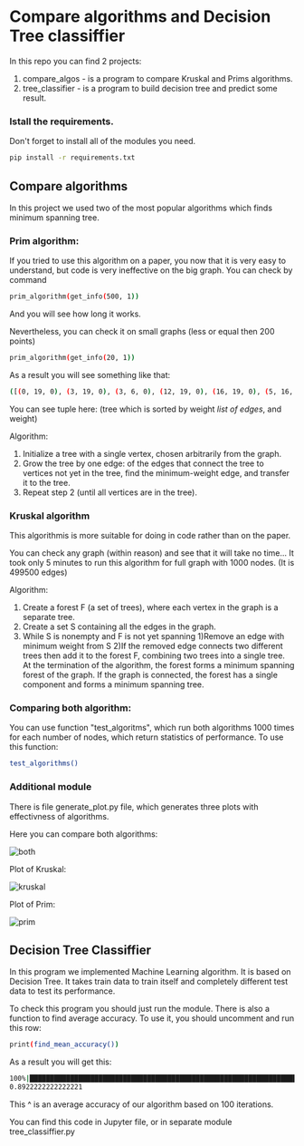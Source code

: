 # Compare algorithms and Decision Tree classiffier
In this repo you can find 2 projects:
1. compare_algos - is a program to compare Kruskal and Prims algorithms.
2. tree_classifier - is a program to build decision tree and predict some result.

### Istall the requirements. 
Don't forget to install all of the modules you need.
~~~bash
pip install -r requirements.txt
~~~

## Compare algorithms
In this project we used two of the most popular algorithms which finds minimum spanning tree.

### Prim algorithm:
If you tried to use this algorithm on a paper, you now that it is very easy to understand, but code is very ineffective on the big graph. You can check by command 
~~~bash
prim_algorithm(get_info(500, 1))
~~~
And you will see how long it works.

Nevertheless, you can check it on small graphs (less or equal then 200 points)
~~~bash
prim_algorithm(get_info(20, 1))
~~~
As a result you will see something like that:
~~~bash
([(0, 19, 0), (3, 19, 0), (3, 6, 0), (12, 19, 0), (16, 19, 0), (5, 16, 0), (5, 8, 0), (8, 17, 0), (5, 14, 0), (13, 14, 0), (10, 11, 0), (11, 18, 0), (7, 18, 0), (7, 9, 0), (2, 6, 1), (4, 5, 1), (1, 3, 1), (1, 11, 1), (15, 16, 1)], 5)
~~~
You can see tuple here: (tree which is sorted by weight *list of edges*, and weight)

Algorithm: 
1. Initialize a tree with a single vertex, chosen arbitrarily from the graph.
2. Grow the tree by one edge: of the edges that connect the tree to vertices not yet in the tree, find the minimum-weight edge, and transfer it to the tree.
3. Repeat step 2 (until all vertices are in the tree).

### Kruskal algorithm
This algorithmis is more suitable for doing in code rather than on the paper.

You can check any graph (within reason) and see that it will take no time...
It took only 5 minutes to run this algorithm for full graph with 1000 nodes. (It is 499500 edges)

Algorithm:
1. Create a forest F (a set of trees), where each vertex in the graph is a separate tree.
2. Create a set S containing all the edges in the graph.
3. While S is nonempty and F is not yet spanning
    1)Remove an edge with minimum weight from S
    2)If the removed edge connects two different trees then add it to the forest F, combining two trees into a single tree. 
At the termination of the algorithm, the forest forms a minimum spanning forest of the graph. If the graph is connected, the forest has a single component and forms a minimum spanning tree.

### Comparing both algorithm:
You can use function "test_algoritms", which run both algorithms 1000 times for each number of nodes, which return statistics of performance.
To use this function:
~~~bash
test_algorithms()
~~~

### Additional module
There is file generate_plot.py file, which generates three plots with effectivness of algorithms.

Here you can compare both algorithms:

![both](https://user-images.githubusercontent.com/91532556/154964228-5eb2cea4-d313-485c-a791-4d7b193b8295.png)

Plot of Kruskal:

![kruskal](https://user-images.githubusercontent.com/91532556/154964447-2afee2fb-c3e2-44a2-b4a8-47352b28865f.png)


Plot of Prim:

![prim](https://user-images.githubusercontent.com/91532556/154964474-68eeba0c-990f-49a0-824c-3cc476cafd4b.png)


## Decision Tree Classiffier

In this program we implemented Machine Learning algorithm.
It is based on Decision Tree.
It takes train data to train itself and completely different test data to test its performance.

To check this program you should just run the module. There is also a function to find average accuracy. To use it, you should uncomment and run this row:
~~~bash
print(find_mean_accuracy())
~~~
As a result you will get this:
~~~bash
100%|██████████████████████████████████████████████████████████████████████████████████████████████████████████████████████████████████████████████████████| 100/100 [00:25<00:00,  3.88it/s]
0.8922222222222221
~~~
This ^ is an average accuracy of our algorithm based on 100 iterations.

You can find this code in Jupyter file, or in separate module tree_classiffier.py
